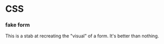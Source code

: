 # CSS
### fake form

 This is a stab at recreating the "visual" of a form.  It's better than nothing.

